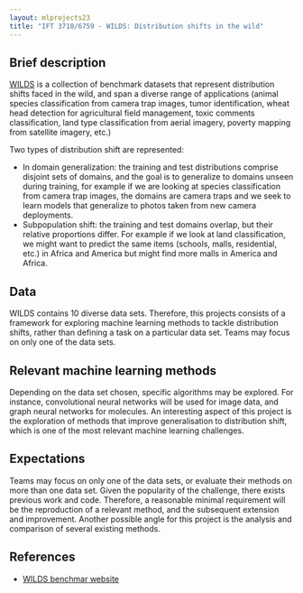 ```yaml
---
layout: mlprojects23
title: "IFT 3710/6759 - WILDS: Distribution shifts in the wild"
---
```


## Brief description

[WILDS](https://wilds.stanford.edu/) is a collection of benchmark datasets that represent distribution shifts faced in the wild, and span a diverse range of applications (animal species classification from camera trap images, tumor identification, wheat head detection for agricultural field management, toxic comments classification, land type classification from aerial imagery, poverty mapping from satellite imagery, etc.) 

Two types of distribution shift are represented: 

* In domain generalization: the training and test distributions comprise disjoint sets of domains, and the goal is to generalize to domains unseen during training, for example if we are looking at species classification from camera trap images, the domains are camera traps and we seek to learn models that generalize to photos taken from new camera deployments.
* Subpopulation shift: the training and test domains overlap, but their relative proportions differ. For example if we look at land classification, we might want to predict the same items (schools, malls, residential, etc.) in Africa and America but might find more malls in America and Africa. 

## Data

WILDS contains 10 diverse data sets. Therefore, this projects consists of a framework for exploring machine learning methods to tackle distribution shifts, rather than defining a task on a particular data set. Teams may focus on only one of the data sets.

## Relevant machine learning methods

Depending on the data set chosen, specific algorithms may be explored. For instance, convolutional neural networks will be used for image data, and graph neural networks for molecules. An interesting aspect of this project is the exploration of methods that improve generalisation to distribution shift, which is one of the most relevant machine learning challenges.

## Expectations

Teams may focus on only one of the data sets, or evaluate their methods on more than one data set. Given the popularity of the challenge, there exists previous work and code. Therefore, a reasonable minimal requirement will be the reproduction of a relevant method, and the subsequent extension and improvement. Another possible angle for this project is the analysis and comparison of several existing methods.

## References

* [WILDS benchmar website](https://wilds.stanford.edu/)
